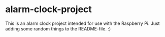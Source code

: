 # alarm-clock-project
This is an alarm clock project intended for use with the Raspberry Pi. Just adding some random things to the README-file. :)
